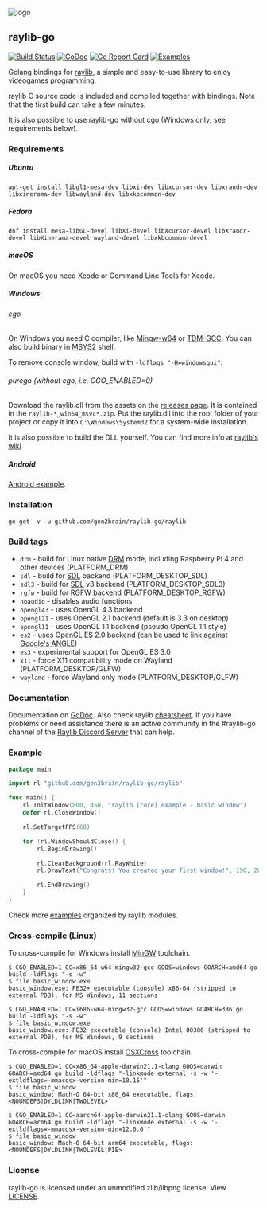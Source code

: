 ![logo](https://goo.gl/XlIcXz)
## raylib-go
[![Build Status](https://github.com/gen2brain/raylib-go/actions/workflows/build.yml/badge.svg)](https://github.com/gen2brain/raylib-go/actions)
[![GoDoc](https://godoc.org/github.com/gen2brain/raylib-go/raylib?status.svg)](https://godoc.org/github.com/gen2brain/raylib-go/raylib)
[![Go Report Card](https://goreportcard.com/badge/github.com/gen2brain/raylib-go/raylib)](https://goreportcard.com/report/github.com/gen2brain/raylib-go/raylib)
[![Examples](https://img.shields.io/badge/learn%20by-examples-0077b3.svg?style=flat-square)](https://github.com/gen2brain/raylib-go/tree/master/examples)

Golang bindings for [raylib](http://www.raylib.com/), a simple and easy-to-use library to enjoy videogames programming.

raylib C source code is included and compiled together with bindings. Note that the first build can take a few minutes.

It is also possible to use raylib-go without cgo (Windows only; see requirements below).

### Requirements

##### Ubuntu

    apt-get install libgl1-mesa-dev libxi-dev libxcursor-dev libxrandr-dev libxinerama-dev libwayland-dev libxkbcommon-dev

##### Fedora

    dnf install mesa-libGL-devel libXi-devel libXcursor-devel libXrandr-devel libXinerama-devel wayland-devel libxkbcommon-devel

##### macOS

On macOS you need Xcode or Command Line Tools for Xcode.

##### Windows

###### cgo

On Windows you need C compiler, like [Mingw-w64](https://mingw-w64.org) or [TDM-GCC](http://tdm-gcc.tdragon.net/).
You can also build binary in [MSYS2](https://msys2.github.io/) shell.

To remove console window, build with `-ldflags "-H=windowsgui"`.

###### purego (without cgo, i.e. CGO_ENABLED=0)

Download the raylib.dll from the assets on the [releases page](https://github.com/raysan5/raylib/releases). It is contained in the `raylib-*_win64_msvc*.zip`.
Put the raylib.dll into the root folder of your project or copy it into `C:\Windows\System32` for a system-wide installation.

It is also possible to build the DLL yourself. You can find more info at [raylib's wiki](https://github.com/raysan5/raylib/wiki/Working-on-Windows).

##### Android

[Android example](https://github.com/gen2brain/raylib-go/tree/master/examples/others/android/example).

### Installation

    go get -v -u github.com/gen2brain/raylib-go/raylib

### Build tags

* `drm` - build for Linux native [DRM](https://en.wikipedia.org/wiki/Direct_Rendering_Manager) mode, including Raspberry Pi 4 and other devices (PLATFORM_DRM)
* `sdl` - build for [SDL](https://github.com/libsdl-org/SDL) backend (PLATFORM_DESKTOP_SDL)
* `sdl3` - build for [SDL](https://github.com/libsdl-org/SDL) v3 backend (PLATFORM_DESKTOP_SDL3)
* `rgfw` - build for [RGFW](https://github.com/ColleagueRiley/RGFW) backend (PLATFORM_DESKTOP_RGFW)
* `noaudio` - disables audio functions
* `opengl43` - uses OpenGL 4.3 backend
* `opengl21` - uses OpenGL 2.1 backend (default is 3.3 on desktop)
* `opengl11` - uses OpenGL 1.1 backend (pseudo OpenGL 1.1 style)
* `es2` - uses OpenGL ES 2.0 backend (can be used to link against [Google's ANGLE](https://github.com/google/angle))
* `es3` - experimental support for OpenGL ES 3.0
* `x11` - force X11 compatibility mode on Wayland (PLATFORM_DESKTOP/GLFW)
* `wayland` - force Wayland only mode (PLATFORM_DESKTOP/GLFW)

### Documentation

Documentation on [GoDoc](https://godoc.org/github.com/gen2brain/raylib-go/raylib). Also check raylib [cheatsheet](http://www.raylib.com/cheatsheet/cheatsheet.html). If you have problems or need assistance there is an active community in the #raylib-go channel of the [Raylib Discord Server](https://discord.gg/raylib) that can help.

### Example

```go
package main

import rl "github.com/gen2brain/raylib-go/raylib"

func main() {
	rl.InitWindow(800, 450, "raylib [core] example - basic window")
	defer rl.CloseWindow()

	rl.SetTargetFPS(60)

	for !rl.WindowShouldClose() {
		rl.BeginDrawing()

		rl.ClearBackground(rl.RayWhite)
		rl.DrawText("Congrats! You created your first window!", 190, 200, 20, rl.LightGray)

		rl.EndDrawing()
	}
}
```

Check more [examples](https://github.com/gen2brain/raylib-go/tree/master/examples) organized by raylib modules.

### Cross-compile (Linux)

To cross-compile for Windows install [MinGW](https://www.mingw-w64.org/) toolchain.

```
$ CGO_ENABLED=1 CC=x86_64-w64-mingw32-gcc GOOS=windows GOARCH=amd64 go build -ldflags "-s -w"
$ file basic_window.exe
basic_window.exe: PE32+ executable (console) x86-64 (stripped to external PDB), for MS Windows, 11 sections

$ CGO_ENABLED=1 CC=i686-w64-mingw32-gcc GOOS=windows GOARCH=386 go build -ldflags "-s -w"
$ file basic_window.exe
basic_window.exe: PE32 executable (console) Intel 80386 (stripped to external PDB), for MS Windows, 9 sections
```

To cross-compile for macOS install [OSXCross](https://github.com/tpoechtrager/osxcross) toolchain.

```
$ CGO_ENABLED=1 CC=x86_64-apple-darwin21.1-clang GOOS=darwin GOARCH=amd64 go build -ldflags "-linkmode external -s -w '-extldflags=-mmacosx-version-min=10.15'"
$ file basic_window
basic_window: Mach-O 64-bit x86_64 executable, flags:<NOUNDEFS|DYLDLINK|TWOLEVEL>

$ CGO_ENABLED=1 CC=aarch64-apple-darwin21.1-clang GOOS=darwin GOARCH=arm64 go build -ldflags "-linkmode external -s -w '-extldflags=-mmacosx-version-min=12.0.0'"
$ file basic_window
basic_window: Mach-O 64-bit arm64 executable, flags:<NOUNDEFS|DYLDLINK|TWOLEVEL|PIE>
```

### License

raylib-go is licensed under an unmodified zlib/libpng license. View [LICENSE](https://github.com/gen2brain/raylib-go/blob/master/LICENSE).
